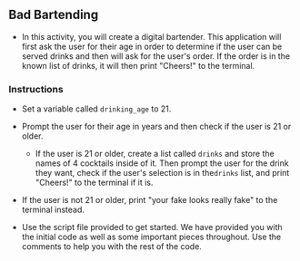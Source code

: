 ## Bad Bartending 

* In this activity, you will create a digital bartender. This application will first ask the user for their age in order to determine if the user can be served drinks and then will ask for the user's order. If the order is in the known list of drinks, it will then print "Cheers!" to the terminal.


### Instructions

* Set a variable called `drinking_age` to 21.

* Prompt the user for their age in years and then check if the user is 21 or older.

   * If the user is 21 or older, create a list called `drinks` and store the names of 4 cocktails inside of it. Then prompt the user for the drink they want, check if the user's selection is in the`drinks` list, and print "Cheers!" to the terminal if it is.
   
* If the user is not 21 or older, print "your fake looks really fake" to the terminal instead.
      
* Use the script file provided to get started. We have provided you with the initial code as well as some important pieces throughout. Use the comments to help you with the rest of the code.

